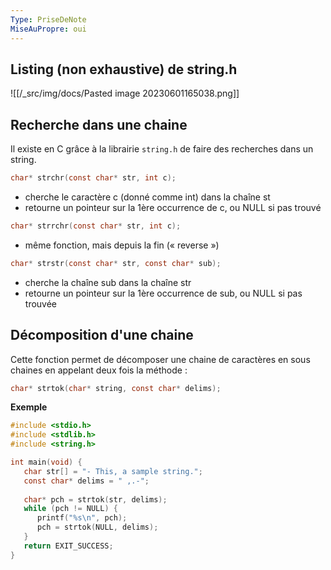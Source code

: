 ```yaml
---
Type: PriseDeNote
MiseAuPropre: oui
---
```


## Listing (non exhaustive) de string.h
![[/_src/img/docs/Pasted image 20230601165038.png]]

## Recherche dans une chaine
Il existe en C grâce à la librairie `string.h` de faire des recherches dans un string.

```c
char* strchr(const char* str, int c);
```
- cherche le caractère c (donné comme int) dans la chaîne st
- retourne un pointeur sur la 1ère occurrence de c, ou NULL si pas trouvé
```c
char* strrchr(const char* str, int c);
```
- même fonction, mais depuis la fin (« reverse »)
```c
char* strstr(const char* str, const char* sub);
```
- cherche la chaîne sub dans la chaîne str 
- retourne un pointeur sur la 1ère occurrence de sub, ou NULL si pas trouvée

## Décomposition d'une chaine
Cette fonction permet de décomposer une chaine de caractères en sous chaines en appelant deux fois la méthode :
```c
char* strtok(char* string, const char* delims);
```

**Exemple**
```c
#include <stdio.h>
#include <stdlib.h>
#include <string.h>

int main(void) {
   char str[] = "- This, a sample string.";
   const char* delims = " ,.-";
   
   char* pch = strtok(str, delims);
   while (pch != NULL) {
      printf("%s\n", pch);
      pch = strtok(NULL, delims);
   }
   return EXIT_SUCCESS;
}
```
